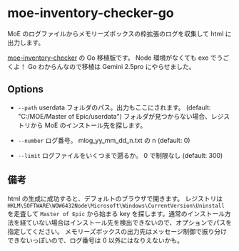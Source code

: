 # moe-inventory-checker-go
MoE のログファイルからメモリーズボックスの枠拡張のログを収集して html に出力します。

[moe-inventory-checker](https://github.com/elvl/moe-inventory-checker/) の Go 移植版です。
Node 環境がなくても exe でうごくよ！
Go わからんなので移植は Gemini 2.5pro にやらせました。

## Options

* `--path` userdata フォルダのパス。出力もここにされます。 (default: "C:/MOE/Master of Epic/userdata") フォルダが見つからない場合、レジストリから MoE のインストール先を探します。

* `--number` ログ番号。 mlog_yy_mm_dd_n.txt の n (default: 0)

* `--limit` ログファイルをいくつまで遡るか。 0 で制限なし (default: 300)

## 備考

html の生成に成功すると、デフォルトのブラウザで開きます。
レジストリは `HKLM\SOFTWARE\WOW6432Node\Microsoft\Windows\CurrentVersion\Uninstall` を走査して `Master of Epic` から始まる key を探します。通常のインストール方法を経ていない場合はインストール先を検出できないので、オプションでパスを指定してください。
メモリーズボックスの出力先はメッセージ制御で振り分けできないっぽいので、ログ番号は 0 以外にはなりえないかも。